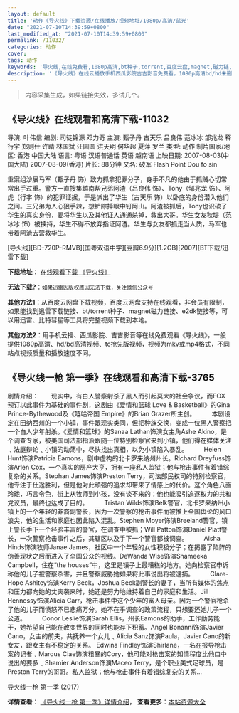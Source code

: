 ```yaml
---
layout: default
title: '动作《导火线》下载资源/在线播放/视频地址/1080p/高清/蓝光'
date: "2021-07-10T14:39:59+0800"
last_modified_at: "2021-07-10T14:39:59+0800"
permalink: /11032/
categories: 动作
cover:
tags: 动作
keywords: '导火线,在线免费看,1080p高清,bt种子,torrent,百度云盘,magnet,磁力链,迅雷下载资源'
description: '《导火线》在线云播放手机西瓜影院吉吉影音免费看，1080p高清bd/hd未删减完整版和tc抢先枪版，mkv/mp4格式，附带bt/torrent种子、magnet/磁力链、百度云盘、网盘资源迅雷下载链接'
---
```


>内容采集生成，如果链接失效，多试几个。


## 《导火线》在线观看和高清下载-11032

导演: 叶伟信 编剧: 司徒锦源 邓力奇 主演: 甄子丹 古天乐 吕良伟 范冰冰 邹兆龙 释行宇 郑则仕 许晴 林国斌 汪圆圆 洪天明 何华超 夏萍 罗兰 类型: 动作 制片国家/地区: 香港 中国大陆 语言: 粤语 汉语普通话 英语 越南语 上映日期: 2007-08-03(中国大陆) 2007-08-09(香港) 片长: 88分钟 又名: 破军 Flash Point Dou fo sin

重案组沙展马军（甄子丹 饰）致力抓拿犯罪分子，身手不凡的他由于抓贼心切常常出手过重。警方一直搜集越南帮兄弟阿渣（吕良伟 饰）、Tony（邹兆龙 饰）、阿虎（行宇 饰）的犯罪证据，于是派出了华生（古天乐 饰）以卧底的身份潜入他们之间。三兄弟为人心狠手辣，想铲除掉眼中钉阿山。阿渣被抓后，Tony也识破了华生的真实身份，要将华生以及其他证人通通杀掉，救出大哥。华生女友秋堤（范冰冰 饰）被挟持，华生不得不放弃指证阿渣。华生与女友都抓走当人质，马军也带着阿渣去营救华生。


[导火线][BD-720P-RMVB][国粤双语中字][豆瓣6.9分][1.2GB][2007][BT下载/迅雷下载]

**下载地址**： [在线观看下载 《导火线》](https://www.btdx8.com/torrent/flash_point_2007.html) 


**无法下载?**：`如果迅雷因版权原因无法下载，关注微信公众号 `

**其他方法1**：从百度云网盘下载视频，百度云网盘支持在线观看，非会员有限制，如果能找到迅雷下载链接、bt/torrent种子、magnet磁力链接、e2dk链接等，可以用迅雷、比特彗星等工具将完整视频下载到本地。

**其他方法2**：用手机云播、西瓜影院、吉吉影音等在线免费观看《导火线》，一般提供1080p高清、hd/bd高清视频、tc抢先版视频，视频为mkv或mp4格式，不同站点视频质量和播放速度不同。


## 《导火线一枪 第一季》在线观看和高清下载-3765

剧情介绍：　　现实中，有白人警察射杀了黑人而引起莫大的社会争议，而FOX预订以此事件为基础的事件剧，这剧由《爱情和篮球 Love & Basketball》的Gina Prince-Bythewood及《嘻哈帝国 Empire》的Brian Grazer所主创。  　　本剧设定在田纳西州的一个小镇，事件跟现实类同，但把种族交换，变成一位黑人警察把一个白人少年射杀。《爱情和篮球》的Sanaa Lathan饰演女主角Ashe Akino，是个调查专家，被美国司法部指派跟随一位特别检察官来到小镇，他们得在媒体关注﹑法庭辩论﹑小镇的动荡中，尽快找出真相，以免小镇陷入暴乱。  　　Helen Hunt饰演Patricia Eamons，剧中虚构的北卡罗来纳州州长。Richard Dreyfuss饰演Arlen Cox，一个真实的房产大亨，拥有一座私人监狱；他与枪击事件有着错综复杂的关系。Stephan James饰演Preston Terry，司法部民权司的特别检察官，他专注于仕途胜利，但是他对此顽强的追求却带来了情感上的代价。这个角色八面玲珑，巧言令色，街上从牧师到小孩，没有谈不来的；他也能吸引追逐权力的共和党议员，最终也达成了目的。  　　Tristan Wilds饰演Belk警官，北卡罗来纳州小镇上的一个年轻的非裔副警长，因为一次警察的枪击事件而被推上全国舆论的风口浪尖，他的生活和家庭也因此陷入混乱。Stephen Moyer饰演Breeland警官，镇上警长手下一个经验丰富的警官，在调查中被抓；Will Patton饰演Daniel Platt警长，一次警察枪击事件之后，其辖区以及手下一个警官都被调查。  　　Aisha Hinds饰演牧师Janae James，社区中一个年轻的女性积极分子；在揭露了陷阵的伪善现状之后而进入了全国公众的视线。DeWanda Wise饰演Shameeka Campbell，住在“the houses”中，这里是镇子上最糟糕的地方。她向检察官申诉称他的儿子被警察杀害，并且警察威胁她如果将此事说出将被逮捕。  　　Clare-Hope Ashitey饰演Kerry Beck，Joshua Beck副警长的妻子，当所有媒体的焦点和压力都向她的丈夫袭来时，她还是努力地维持着自己的家庭和生活。Jill Hennessy饰演Alicia Carr，枪击事件中这个少年的富人母亲。因为一个警官枪杀了他的儿子而愤怒不已悲痛万分。她不在乎调查的政策流程，只想要还她儿子一个公道。  　　Conor Leslie饰演Sarah Ellis，州长Eamons的助手，工作勤劳能干，她希望自己能在改变世界的同时也能存下积蓄。Angel Bonanni饰演Javier Cano，女主的前夫，共抚养一个女儿﹑Alicia Sanz饰演Paula，Javier Cano的新女友，跟女主有不稳定的关系。 Edwina Findley饰演Shirlane，一名在报导枪击案的记者﹑Marqus Clae饰演粗暴的Cory，他可能对枪击案的知情程度比他口中说出的要多﹑Shamier Anderson饰演Maceo Terry，是个职业美式足球员，是Preston Terry的哥哥。私人监狱；他与枪击事件有着错综复杂的关系...


导火线一枪 第一季 (2017)

**详情查看**： [《导火线一枪 第一季》详情介绍](/movie/3765/)， **查看更多**：[本站资源大全](/movie/t/all/)

